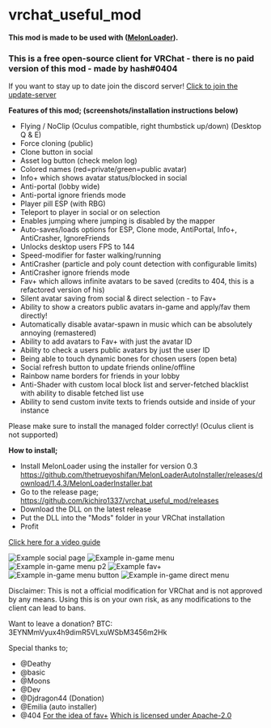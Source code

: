 # vrchat_useful_mod
**This mod is made to be used with ([MelonLoader](https://github.com/HerpDerpinstine/MelonLoader)).**

### **This is a free open-source client for VRChat - there is no paid version of this mod - made by hash#0404**
If you want to stay up to date join the discord server! [Click to join the update-server](https://discord.gg/9DeMwjs)



**Features of this mod; (screenshots/installation instructions below)**
- Flying / NoClip (Oculus compatible, right thumbstick up/down) (Desktop Q & E)
- Force cloning (public)
- Clone button in social
- Asset log button (check melon log)
- Colored names (red=private/green=public avatar)
- Info+ which shows avatar status/blocked in social
- Anti-portal (lobby wide)
- Anti-portal ignore friends mode
- Player pill ESP (with RBG)
- Teleport to player in social or on selection
- Enables jumping where jumping is disabled by the mapper
- Auto-saves/loads options for ESP, Clone mode, AntiPortal, Info+, AntiCrasher, IgnoreFriends
- Unlocks desktop users FPS to 144
- Speed-modifier for faster walking/running
- AntiCrasher (particle and poly count detection with configurable limits)
- AntiCrasher ignore friends mode  
- Fav+ which allows infinite avatars to be saved (credits to 404, this is a refactored version of his)
- Silent avatar saving from social & direct selection - to Fav+
- Ability to show a creators public avatars in-game and apply/fav them directly!
- Automatically disable avatar-spawn in music which can be absolutely annoying (remastered)
- Ability to add avatars to Fav+ with just the avatar ID
- Ability to check a users public avatars by just the user ID
- Being able to touch dynamic bones for chosen users (open beta)
- Social refresh button to update friends online/offline
- Rainbow name borders for friends in your lobby
- Anti-Shader with custom local block list and server-fetched blacklist with ability to disable fetched list use
- Ability to send custom invite texts to friends outside and inside of your instance


Please make sure to install the managed folder correctly! (Oculus client is not supported)

**How to install;**
- Install MelonLoader using the installer for version 0.3 https://github.com/thetrueyoshifan/MelonLoaderAutoInstaller/releases/download/1.4.3/MelonLoaderInstaller.bat
- Go to the release page; https://github.com/kichiro1337/vrchat_useful_mod/releases
- Download the DLL on the latest release
- Put the DLL into the "Mods" folder in your VRChat installation
- Profit

[Click here for a video guide](https://streamable.com/vom3jl)


![Example social page](https://i.imgur.com/xcCr993.png)
![Example in-game menu](https://i.imgur.com/uO98ilz.png) 
![Example in-game menu p2](https://i.imgur.com/Vdfwmfn.png)
![Example fav+](https://i.imgur.com/xWE8nmj.jpg)
![Example in-game menu button](https://i.imgur.com/NlolOFk.png)
![Example in-game direct menu](https://i.imgur.com/b1ULC29.png)

Disclaimer:
This is not a official modification for VRChat and is not approved by any means.
Using this is on your own risk, as any modifications to the client can lead to bans.

Want to leave a donation?
BTC: 3EYNMmVyux4h9dimR5VLxuWSbM3456m2Hk

Special thanks to;
- @Deathy
- @basic
- @Moons
- @Dev
- @Djdragon44 (Donation)
- @Emilia (auto installer)
- @404 [For the idea of fav+](https://github.com/l-404-l/AviFavPlus/) [Which is licensed under Apache-2.0](https://github.com/kichiro1337/vrchat_useful_mod/blob/master/LICENSE-404-l)
